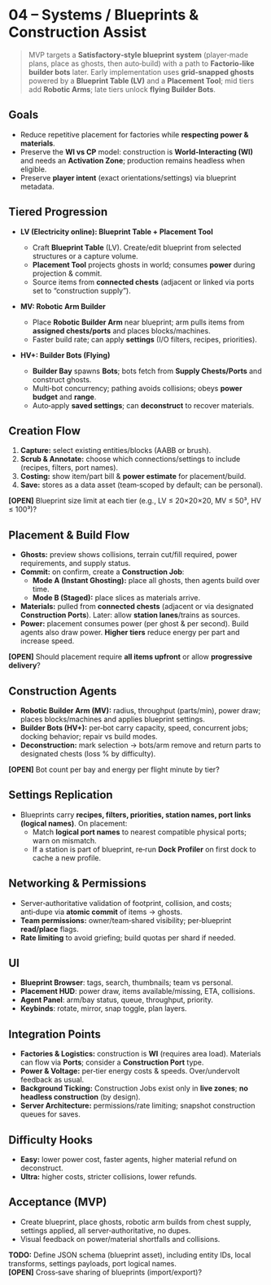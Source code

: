 # 04 – Systems / Blueprints & Construction Assist

> MVP targets a **Satisfactory‑style blueprint system** (player‑made plans, place as ghosts, then auto‑build) with a path to **Factorio‑like builder bots** later. Early implementation uses **grid‑snapped ghosts** powered by a **Blueprint Table (LV)** and a **Placement Tool**; mid tiers add **Robotic Arms**; late tiers unlock **flying Builder Bots**.

## Goals
- Reduce repetitive placement for factories while **respecting power & materials**.
- Preserve the **WI vs CP** model: construction is **World‑Interacting (WI)** and needs an **Activation Zone**; production remains headless when eligible.
- Preserve **player intent** (exact orientations/settings) via blueprint metadata.

## Tiered Progression
- **LV (Electricity online): Blueprint Table + Placement Tool**
  - Craft **Blueprint Table** (LV). Create/edit blueprint from selected structures or a capture volume.
  - **Placement Tool** projects ghosts in world; consumes **power** during projection & commit.
  - Source items from **connected chests** (adjacent or linked via ports set to “construction supply”).

- **MV: Robotic Arm Builder**
  - Place **Robotic Builder Arm** near blueprint; arm pulls items from **assigned chests/ports** and places blocks/machines.
  - Faster build rate; can apply **settings** (I/O filters, recipes, priorities).

- **HV+: Builder Bots (Flying)**
  - **Builder Bay** spawns **Bots**; bots fetch from **Supply Chests/Ports** and construct ghosts.
  - Multi‑bot concurrency; pathing avoids collisions; obeys **power budget** and **range**.
  - Auto‑apply **saved settings**; can **deconstruct** to recover materials.

## Creation Flow
1. **Capture:** select existing entities/blocks (AABB or brush).  
2. **Scrub & Annotate:** choose which connections/settings to include (recipes, filters, port names).  
3. **Costing:** show item/part bill & **power estimate** for placement/build.  
4. **Save:** stores as a data asset (team‑scoped by default; can be personal).

**[OPEN]** Blueprint size limit at each tier (e.g., LV ≤ 20×20×20, MV ≤ 50³, HV ≤ 100³)?

## Placement & Build Flow
- **Ghosts:** preview shows collisions, terrain cut/fill required, power requirements, and supply status.
- **Commit:** on confirm, create a **Construction Job**:
  - **Mode A (Instant Ghosting):** place all ghosts, then agents build over time.  
  - **Mode B (Staged):** place slices as materials arrive.
- **Materials:** pulled from **connected chests** (adjacent or via designated **Construction Ports**). Later: allow **station lanes**/trains as sources.
- **Power:** placement consumes power (per ghost & per second). Build agents also draw power. **Higher tiers** reduce energy per part and increase speed.

**[OPEN]** Should placement require **all items upfront** or allow **progressive delivery**?

## Construction Agents
- **Robotic Builder Arm (MV):** radius, throughput (parts/min), power draw; places blocks/machines and applies blueprint settings.
- **Builder Bots (HV+):** per‑bot carry capacity, speed, concurrent jobs; docking behavior; repair vs build modes.
- **Deconstruction:** mark selection → bots/arm remove and return parts to designated chests (loss % by difficulty).

**[OPEN]** Bot count per bay and energy per flight minute by tier?

## Settings Replication
- Blueprints carry **recipes, filters, priorities, station names, port links (logical names)**. On placement:
  - Match **logical port names** to nearest compatible physical ports; warn on mismatch.
  - If a station is part of blueprint, re‑run **Dock Profiler** on first dock to cache a new profile.

## Networking & Permissions
- Server‑authoritative validation of footprint, collision, and costs; anti‑dupe via **atomic commit** of items → ghosts.
- **Team permissions:** owner/team‑shared visibility; per‑blueprint **read/place** flags.
- **Rate limiting** to avoid griefing; build quotas per shard if needed.

## UI
- **Blueprint Browser**: tags, search, thumbnails; team vs personal.  
- **Placement HUD**: power draw, items available/missing, ETA, collisions.  
- **Agent Panel**: arm/bay status, queue, throughput, priority.  
- **Keybinds**: rotate, mirror, snap toggle, plan layers.

## Integration Points
- **Factories & Logistics:** construction is **WI** (requires area load). Materials can flow via **Ports**; consider a **Construction Port** type.
- **Power & Voltage:** per‑tier energy costs & speeds. Over/undervolt feedback as usual.
- **Background Ticking:** Construction Jobs exist only in **live zones**; **no headless construction** (by design).
- **Server Architecture:** permissions/rate limiting; snapshot construction queues for saves.

## Difficulty Hooks
- **Easy:** lower power cost, faster agents, higher material refund on deconstruct.  
- **Ultra:** higher costs, stricter collisions, lower refunds.

## Acceptance (MVP)
- Create blueprint, place ghosts, robotic arm builds from chest supply, settings applied, all server‑authoritative, no dupes.
- Visual feedback on power/material shortfalls and collisions.

**TODO:** Define JSON schema (blueprint asset), including entity IDs, local transforms, settings payloads, port logical names.  
**[OPEN]** Cross‑save sharing of blueprints (import/export)?
